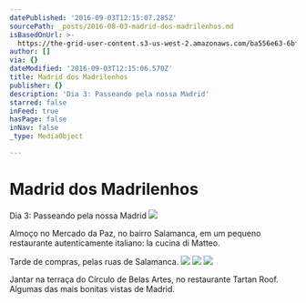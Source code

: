 ```yaml
---
datePublished: '2016-09-03T12:15:07.285Z'
sourcePath: _posts/2016-08-03-madrid-dos-madrilenhos.md
isBasedOnUrl: >-
  https://the-grid-user-content.s3-us-west-2.amazonaws.com/ba556e63-6bf8-4b12-9994-8a8073e8ce10.jpg
author: []
via: {}
dateModified: '2016-09-03T12:15:06.570Z'
title: Madrid dos Madrilenhos
publisher: {}
description: 'Dia 3: Passeando pela nossa Madrid'
starred: false
inFeed: true
hasPage: false
inNav: false
_type: MediaObject

---
```

# Madrid dos Madrilenhos

Dia 3: Passeando pela nossa Madrid
![](https://the-grid-user-content.s3-us-west-2.amazonaws.com/ba556e63-6bf8-4b12-9994-8a8073e8ce10.jpg)

Almoço no Mercado da Paz, no bairro Salamanca, em um pequeno restaurante autenticamente italiano: la cucina di Matteo.

Tarde de compras, pelas ruas de Salamanca.
![](https://the-grid-user-content.s3-us-west-2.amazonaws.com/1a1b11e8-fe83-49b9-8e39-010196990ac0.jpg)
![](https://the-grid-user-content.s3-us-west-2.amazonaws.com/ff5c9874-94d8-4bcb-94eb-8e3c728de3bc.jpg)
![](https://the-grid-user-content.s3-us-west-2.amazonaws.com/a5d2882b-0cc1-4bd6-8309-f65b819bc488.jpg)

Jantar na terraça do Círculo de Belas Artes, no restaurante Tartan Roof. Algumas das mais bonitas vistas de Madrid.